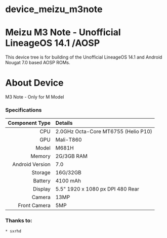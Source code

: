# device_meizu_m3note

# Meizu M3 Note - Unofficial LineageOS 14.1 /AOSP 
This device tree is for building of the Unofficial LineageOS 14.1 and Android Nougat 7.0 based AOSP ROMs. 

# About Device
M3 Note - Only for M Model

### Specifications
Component Type | Details 
-------:|:------------------------- 
CPU | 2.0GHz Octa-Core MT6755 (Helio P10) 
GPU | Mali-T860 
Model | M681H 
Memory | 2G/3GB RAM 
Android Version | 7.0
Storage | 16G/32GB 
Battery | 4100 mAh 
Display | 5.5" 1920 x 1080 px DPI 480 Rear 
Camera | 13MP  
Front Camera | 5MP
### Thanks to:
    * sxrhd
